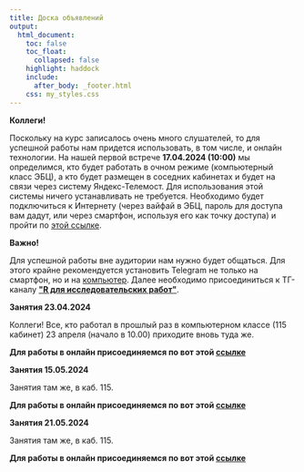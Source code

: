```yaml
---
title: Доска объявлений
output:
  html_document:
    toc: false
    toc_float:
      collapsed: false
    highlight: haddock
    include:
      after_body: _footer.html
    css: my_styles.css
---
```


**Коллеги!**

Поскольку на курс записалось очень много слушателей, то для успешной работы нам придется использовать, в том числе, и онлайн технологии. На нашей первой встрече **17.04.2024 (10:00)** мы определимся, кто будет работать в очном режиме (компьютерный класс ЭБЦ), а кто будет размещен в соседних кабинетах и будет на связи через систему Яндекс-Телемост. Для использования этой системы ничего устанавливать не требуется. Необходимо будет подключиться к Интернету (через вайфай в ЭБЦ, пароль для доступа вам дадут, или через смартфон, используя его как точку доступа) и пройти по [этой ссылке](https://telemost.yandex.ru/j/62606309069166). 


**Важно!**

Для успешной работы вне аудитории нам нужно будет общаться. Для этого крайне рекомендуется установить Telegram не только на смартфон, но и на [компьютер](https://desktop.telegram.org/). Далее необходимо присоединиться к ТГ-каналу [**"R для исследовательских работ"**](https://t.me/+GX06d2X2DAEzMzgy).

**Занятия 23.04.2024**

Коллеги! Все, кто работал в прошлый раз в компьютерном классе (115 кабинет) 23 апреля (начало в 10.00) приходите вновь туда же.

**Для работы в онлайн присоединяемся по вот этой [ссылке](https://telemost.yandex.ru/j/13894335034654)**


**Занятия 15.05.2024**

Занятия там же, в каб. 115.

**Для работы в онлайн присоединяемся по вот этой [ссылке](https://telemost.yandex.ru/j/98644996119480)**


**Занятия 21.05.2024**

Занятия там же, в каб. 115.

**Для работы в онлайн присоединяемся по вот этой [ссылке](https://telemost.yandex.ru/j/06170658429511)**





